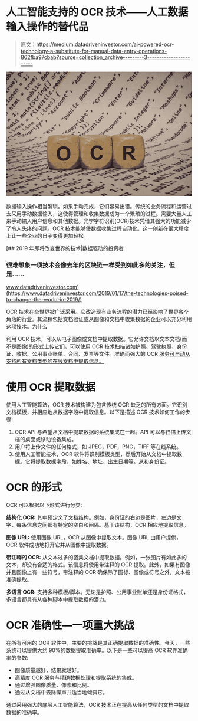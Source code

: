 # 人工智能支持的 OCR 技术——人工数据输入操作的替代品

> 原文：<https://medium.datadriveninvestor.com/ai-powered-ocr-technology-a-substitute-for-manual-data-entry-operations-862fba97cbab?source=collection_archive---------3----------------------->

![](img/0ed94d54457b9ad88f43c48741c2790c.png)

数据输入操作相当繁琐。如果手动完成，它们容易出错。传统的业务流程和运营过去采用手动数据输入，这使得管理和收集数据成为一个繁琐的过程。需要大量人工来手动输入用户信息和其他数据。光学字符识别(OCR)技术凭借其强大的功能减少了令人头疼的问题。OCR 技术能够使数据收集过程自动化。这一创新在很大程度上让一些企业的日子变得更加轻松。

[](https://www.datadriveninvestor.com/2019/01/17/the-technologies-poised-to-change-the-world-in-2019/) [## 2019 年即将改变世界的技术|数据驱动的投资者

### 很难想象一项技术会像去年的区块链一样受到如此多的关注，但是……

www.datadriveninvestor.com](https://www.datadriveninvestor.com/2019/01/17/the-technologies-poised-to-change-the-world-in-2019/) 

OCR 技术在全世界被广泛采用。它改造现有业务流程的潜力已经影响了世界各个角落的行业。其流程包括文档验证或从图像和文档中收集数据的企业可以充分利用这项技术。为什么

利用 OCR 技术，可以从电子图像或文档中提取数据。它允许文档以文本文档(而不是图像)的形式上传它们。可以使用 OCR 技术扫描诸如护照、驾驶执照、身份证、收据、公用事业账单、合同、发票等文件。准确而强大的 OCR 服务[可自动从支持所有文档类型的在线文档中提取信息。](https://shuftipro.com/data-extraction)

# **使用 OCR 提取数据**

使用人工智能算法，OCR 技术被构建为包含传统 OCR 缺乏的所有方面。它识别文档模板，并相应地从数据字段中提取信息。以下是描述 OCR 技术如何工作的步骤:

1.  OCR API 与希望从文档中提取数据的系统集成在一起。API 可以与扫描上传文档的桌面或移动设备集成。
2.  用户将上传文件的任何格式，如 JPEG，PDF，PNG，TIFF 等在线系统。
3.  使用人工智能技术，OCR 软件将识别模板类型，然后开始从文档中提取数据。它将提取数据字段，如姓名、地址、出生日期等。从和身份证。

# **OCR 的形式**

OCR 可以根据以下形式进行分类:

**结构化 OCR:** 其中预定义了文档结构。例如，身份证的右边是图片，左边是文字，每条信息之间都有特定的空白和间隔。基于该结构，OCR 相应地提取信息。

**图像 URL:** 使用图像 URL，OCR 从图像中提取文本。图像 URL 由用户提供，OCR 软件成功地打开它并从图像中提取数据。

**带注释的 OCR:** 从文本过多的密集文档中提取数据。例如，一张图片有如此多的文本，却没有合适的格式。该信息将使用带注释的 OCR 提取。此外，如果有图像并且图像上有一些符号，带注释的 OCR 确保除了图标、图像或符号之外，文本被准确提取。

**多语言 OCR:** 支持多种模板/脚本。无论是护照、公用事业账单还是身份证格式，多语言都具有从各种脚本中提取数据的潜力。

# **OCR 准确性—一项重大挑战**

在所有可用的 OCR 软件中，主要的挑战是其正确提取数据的准确性。今天，一些系统可以提供大约 90%的数据提取准确率。以下是一些可以提高 OCR 软件准确率的参数:

*   图像质量越好，结果就越好。
*   高精度 OCR 服务与精确数据处理和提取系统的集成。
*   通过增强图像质量、像素和比例。
*   通过从文档中去除噪声并适当地倾斜它。

通过采用强大的底层人工智能算法，OCR 技术正在提高从任何类型的文档中提取数据的准确率。